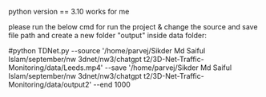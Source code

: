 python version == 3.10 works for me


please run the below cmd for run the project & change the source and save file path and create a new folder "output" inside data folder:

#python TDNet.py --source '/home/parvej/Sikder Md Saiful Islam/september/nw 3dnet/nw3/chatgpt t2/3D-Net-Traffic-Monitoring/data/Leeds.mp4' --save '/home/parvej/Sikder Md Saiful Islam/september/nw 3dnet/nw3/chatgpt t2/3D-Net-Traffic-Monitoring/data/output2' --end 1000